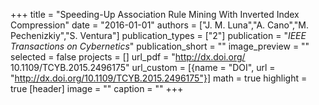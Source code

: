 +++
title = "Speeding-Up Association Rule Mining With Inverted Index Compression"
date = "2016-01-01"
authors = ["J. M. Luna","A. Cano","M. Pechenizkiy","S. Ventura"]
publication_types = ["2"]
publication = "_IEEE Transactions on Cybernetics_"
publication_short = ""
image_preview = ""
selected = false
projects = []
url_pdf = "http://dx.doi.org/ 10.1109/TCYB.2015.2496175"
url_custom = [{name = "DOI", url = "http://dx.doi.org/10.1109/TCYB.2015.2496175"}]
math = true
highlight = true
[header]
image = ""
caption = ""
+++

